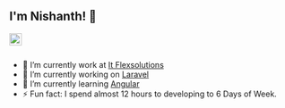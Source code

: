 ## I'm Nishanth! 👋
<a href="https://github.com/nishanthr93">
  <img align="left" alt="Hardik's Github" width="22px" src="https://cdn.jsdelivr.net/npm/simple-icons@v3/icons/github.svg" />
</a>
<br/>
<br/>

- 🔭 I’m currently work at [It Flexsolutions](https://www.itflexsolutions.com/)
- 🔭 I’m currently working on [Laravel](http://laravel.com)
- 🌱 I’m currently learning [Angular](https://angular.io)
- ⚡ Fun fact: I spend almost 12 hours to developing to 6 Days of Week.
